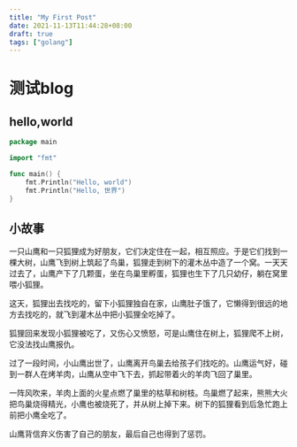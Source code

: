```yaml
---
title: "My First Post"
date: 2021-11-13T11:44:28+08:00
draft: true
tags: ["golang"]
---
```


# 测试blog
## hello,world
```go
package main

import "fmt"

func main() {
	fmt.Println("Hello, world")
	fmt.Println("Hello, 世界")
}
```
## 小故事
一只山鹰和一只狐狸成为好朋友，它们决定住在一起，相互照应。于是它们找到一棵大树，山鹰飞到树上筑起了鸟巢，狐狸走到树下的灌木丛中造了一个窝。一天天过去了，山鹰产下了几颗蛋，坐在鸟巢里孵蛋，狐狸也生下了几只幼仔，躺在窝里喂小狐狸。

这天，狐狸出去找吃的，留下小狐狸独自在家，山鹰肚子饿了，它懒得到很远的地方去找吃的，就飞到灌木丛中把小狐狸全吃掉了。

狐狸回来发现小狐狸被吃了，又伤心又愤怒，可是山鹰住在树上，狐狸爬不上树，它没法找山鹰报仇。

过了一段时间，小山鹰出世了，山鹰离开鸟巢去给孩子们找吃的。山鹰运气好，碰到一群人在烤羊肉，山鹰从空中飞下去，抓起带着火的羊肉飞回了巢里。

一阵风吹来，羊肉上面的火星点燃了巢里的枯草和树枝。鸟巢燃了起来，熊熊大火把鸟巢烧得精光，小鹰也被烧死了，并从树上掉下来。树下的狐狸看到后急忙跑上前把小鹰全吃了。

山鹰背信弃义伤害了自己的朋友，最后自己也得到了惩罚。